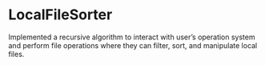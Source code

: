 # LocalFileSorter
Implemented a recursive algorithm to interact with user’s operation system and perform file operations where they
can filter, sort, and manipulate local files.
